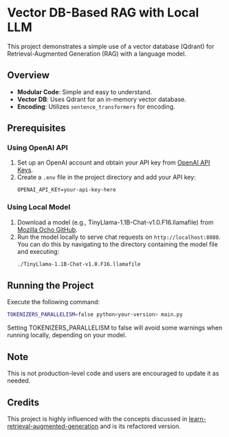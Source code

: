 # Vector DB-Based RAG with Local LLM

This project demonstrates a simple use of a vector database (Qdrant) for Retrieval-Augmented Generation (RAG) with a language model.

## Overview
- **Modular Code**: Simple and easy to understand.
- **Vector DB**: Uses Qdrant for an in-memory vector database.
- **Encoding**: Utilizes `sentence_transformers` for encoding.

## Prerequisites

### Using OpenAI API
1. Set up an OpenAI account and obtain your API key from [OpenAI API Keys](https://platform.openai.com/account/api-keys).
2. Create a `.env` file in the project directory and add your API key:
    ```plaintext
    OPENAI_API_KEY=your-api-key-here
    ```

### Using Local Model
1. Download a model (e.g., TinyLlama-1.1B-Chat-v1.0.F16.llamafile) from [Mozilla Ocho GitHub](https://github.com/Mozilla-Ocho/llamafile).
2. Run the model locally to serve chat requests on `http://localhost:8080`. You can do this by navigating to the directory containing the model file and executing:
    ```bash
    ./TinyLlama-1.1B-Chat-v1.0.F16.llamafile
    ```

## Running the Project
Execute the following command:
```bash
TOKENIZERS_PARALLELISM=false python<your-version> main.py
```
Setting TOKENIZERS_PARALLELISM to false will avoid some warnings when running locally, depending on your model.

## Note
This is not production-level code and users are encouraged to update it as needed.

## Credits
This project is highly influenced with the concepts discussed in [learn-retrieval-augmented-generation](https://github.com/alfredodeza/learn-retrieval-augmented-generation) and is its refactored version.
